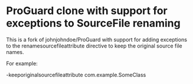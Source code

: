 ProGuard clone with support for exceptions to SourceFile renaming
=================================================================

This is a fork of johnjohndoe/ProGuard with support for adding exceptions
to the renamesourcefileattribute directive to keep the original source
file names.

For example:

-keeporiginalsourcefileattribute com.example.SomeClass